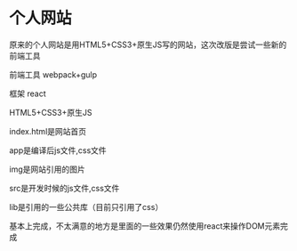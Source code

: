 # 个人网站


原来的个人网站是用HTML5+CSS3+原生JS写的网站，这次改版是尝试一些新的前端工具

前端工具 webpack+gulp

框架 react

HTML5+CSS3+原生JS


index.html是网站首页

app是编译后js文件,css文件

img是网站引用的图片

src是开发时候的js文件,css文件

lib是引用的一些公共库（目前只引用了css）

基本上完成，不太满意的地方是里面的一些效果仍然使用react来操作DOM元素完成


